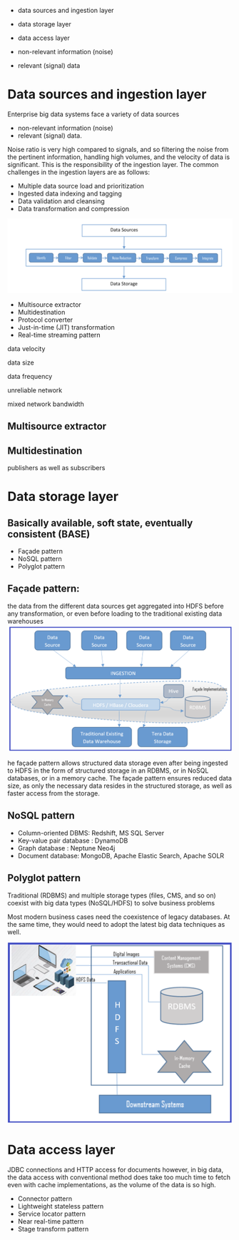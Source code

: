 

* data sources and ingestion layer
* data storage layer
* data access layer



* non-relevant information (noise) 
* relevant (signal) data

# Data sources and ingestion layer
Enterprise big data systems face a variety of data sources
* non-relevant information (noise) 
* relevant (signal) data. 

Noise ratio is very high compared to signals, and so filtering the noise from the pertinent information, handling high volumes, and the velocity of data is significant. This is the responsibility of the ingestion layer. The common challenges in the ingestion layers are as follows:

* Multiple data source load and prioritization
* Ingested data indexing and tagging
* Data validation and cleansing
* Data transformation and compression

![Ingestion](Images/Ingestion.png)


* Multisource extractor
* Multidestination
* Protocol converter
* Just-in-time (JIT) transformation
* Real-time streaming pattern


data velocity

data size

data frequency

unreliable network

mixed network bandwidth

## Multisource extractor

## Multidestination
publishers as well as subscribers



# Data storage layer

## Basically available, soft state, eventually consistent (BASE)

* Façade pattern
* NoSQL pattern
* Polyglot pattern

## Façade pattern:
the data from the different data 
sources get aggregated into HDFS before any transformation, or even before loading to the traditional existing data warehouses
![facad](Images/FacadePattern.png)

he façade pattern allows structured data storage even after being ingested to HDFS in the form of structured storage in an RDBMS, or in NoSQL databases, or in a memory cache. The façade pattern ensures reduced data size, as only the necessary data resides in the structured storage, as well as faster access from the storage.


## NoSQL pattern

* Column-oriented DBMS: Redshift, MS SQL Server
* Key-value pair database : DynamoDB
* Graph database : Neptune Neo4j
* Document database: MongoDB, Apache Elastic Search, Apache SOLR

## Polyglot pattern
Traditional (RDBMS) and multiple storage types (files, CMS, and so on) coexist with big data types (NoSQL/HDFS) to solve business problems


Most modern business cases need the coexistence of legacy databases. At the same time, they would need to adopt the latest big data techniques as well.


![facad](Images/polyglot.png)


# Data access layer

JDBC connections and HTTP access for documents however, in big data, the data access with conventional method does take too much time to fetch even with cache implementations, as the volume of the data is so high.

* Connector pattern
* Lightweight stateless pattern
* Service locator pattern
* Near real-time pattern
* Stage transform pattern







